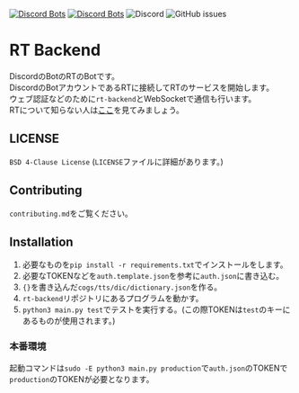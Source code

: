 [![Discord Bots](https://top.gg/api/widget/status/716496407212589087.svg)](https://top.gg/bot/716496407212589087) [![Discord Bots](https://top.gg/api/widget/servers/716496407212589087.svg)](https://top.gg/bot/716496407212589087) ![Discord](https://img.shields.io/discord/718641964672876614?label=support&logo=discord) ![GitHub issues](https://img.shields.io/github/issues/RT-Team/rt-backend)
# RT Backend
DiscordのBotのRTのBotです。  
DiscordのBotアカウントであるRTに接続してRTのサービスを開始します。  
ウェブ認証などのために`rt-backend`とWebSocketで通信も行います。  
RTについて知らない人は[ここ](https://rt-bot.com)を見てみましょう。

## LICENSE
`BSD 4-Clause License` (`LICENSE`ファイルに詳細があります。)

## Contributing
`contributing.md`をご覧ください。

## Installation
1. 必要なものを`pip install -r requirements.txt`でインストールをします。
2. 必要なTOKENなどを`auth.template.json`を参考に`auth.json`に書き込む。
3. `{}`を書き込んだ`cogs/tts/dic/dictionary.json`を作る。
4. `rt-backend`リポジトリにあるプログラムを動かす。
5. `python3 main.py test`でテストを実行する。(この際TOKENは`test`のキーにあるものが使用されます。)
### 本番環境
起動コマンドは`sudo -E python3 main.py production`で`auth.json`のTOKENで`production`のTOKENが必要となります。
